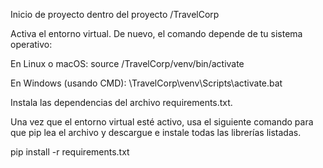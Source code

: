 Inicio de proyecto 
dentro del proyecto /TravelCorp

Activa el entorno virtual.
De nuevo, el comando depende de tu sistema operativo:

En Linux o macOS:
source /TravelCorp/venv/bin/activate

En Windows (usando CMD):
\TravelCorp\venv\Scripts\activate.bat

Instala las dependencias del archivo requirements.txt.

Una vez que el entorno virtual esté activo, usa el siguiente comando para que pip lea el archivo y descargue e instale todas las librerías listadas.

pip install -r requirements.txt


